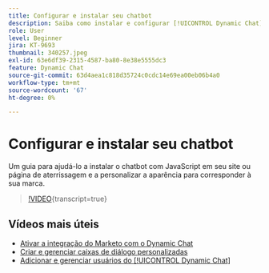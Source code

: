 ```yaml
---
title: Configurar e instalar seu chatbot
description: Saiba como instalar e configurar [!UICONTROL Dynamic Chat] para primeira utilização.
role: User
level: Beginner
jira: KT-9693
thumbnail: 340257.jpeg
exl-id: 63e6df39-2315-4587-ba80-8e38e5555dc3
feature: Dynamic Chat
source-git-commit: 63d4aea1c818d35724c0cdc14e69ea00eb06b4a0
workflow-type: tm+mt
source-wordcount: '67'
ht-degree: 0%

---
```


# Configurar e instalar seu chatbot

Um guia para ajudá-lo a instalar o chatbot com JavaScript em seu site ou página de aterrissagem e a personalizar a aparência para corresponder à sua marca.

>[!VIDEO](https://video.tv.adobe.com/v/340257/?quality=12&learn=on){transcript=true}

## Vídeos mais úteis

* [Ativar a integração do Marketo com o Dynamic Chat](marketo-integration.md)
* [Criar e gerenciar caixas de diálogo personalizadas](dialogue-management.md)
* [Adicionar e gerenciar usuários do [!UICONTROL Dynamic Chat]](user-management.md)

